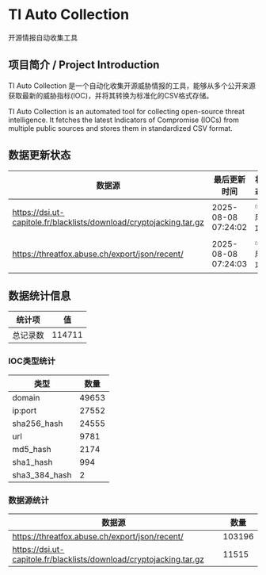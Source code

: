 # TI Auto Collection

 开源情报自动收集工具

## 项目简介 / Project Introduction

TI Auto Collection 是一个自动化收集开源威胁情报的工具，能够从多个公开来源获取最新的威胁指标(IOC)，并将其转换为标准化的CSV格式存储。

TI Auto Collection is an automated tool for collecting open-source threat intelligence. It fetches the latest Indicators of Compromise (IOCs) from multiple public sources and stores them in standardized CSV format.

## 数据更新状态

| 数据源 | 最后更新时间 | 状态 |
|--------|------------|------|
| https://dsi.ut-capitole.fr/blacklists/download/cryptojacking.tar.gz | 2025-08-08 07:24:02 | ✅ 成功 |
| https://threatfox.abuse.ch/export/json/recent/ | 2025-08-08 07:24:03 | ✅ 成功 |






































































































































## 数据统计信息

| 统计项 | 值 |
|--------|----|
| 总记录数 | 114711 |

### IOC类型统计

| 类型 | 数量 |
|------|------|
| domain | 49653 |
| ip:port | 27552 |
| sha256_hash | 24555 |
| url | 9781 |
| md5_hash | 2174 |
| sha1_hash | 994 |
| sha3_384_hash | 2 |

### 数据源统计

| 数据源 | 数量 |
|--------|------|
| https://threatfox.abuse.ch/export/json/recent/ | 103196 |
| https://dsi.ut-capitole.fr/blacklists/download/cryptojacking.tar.gz | 11515 |
